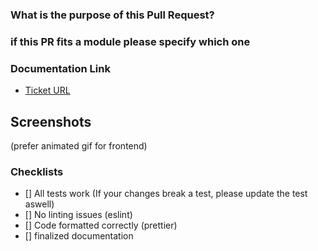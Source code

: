 ### What is the purpose of this Pull Request?


### if this PR fits a module please specify which one


### Documentation Link

- [Ticket URL](url)


## Screenshots

(prefer animated gif for frontend)

### Checklists

- [] All tests work (If your changes break a test, please update the test aswell)
- [] No linting issues (eslint)
- [] Code formatted correctly (prettier)
- [] finalized documentation
